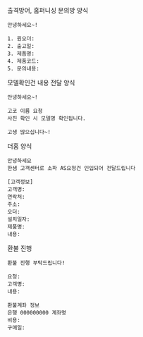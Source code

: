 출격방어, 홈퍼니싱 문의방 양식
```
안녕하세요~!

1. 원오더: 
2. 출고일: 
3. 제품명: 
4. 제품코드: 
5. 문의내용: 
```

모델확인건 내용 전달 양식
```
안녕하세요~!

고코 이름 요청
사진 확인 시 모델명 확인됩니다.

고생 많으십니다~!
```

더홈 양식
```
안녕하세요
한샘 고객센터로 소파 AS요청건 인입되어 전달드립니다

[고객정보] 
고객명: 
연락처: 
주소: 
오더: 
설치일자: 
제품명:
내용: 
```

환불 진행
```
환불 진행 부탁드립니다!

요청: 
고객명: 
내용: 

환불계좌 정보
은행 000000000 계좌명
비용: 
구매일: 
```